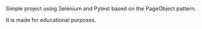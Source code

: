 Simple project using Selenium and Pytest based on the PageObject pattern.

It is made for educational purposes.

